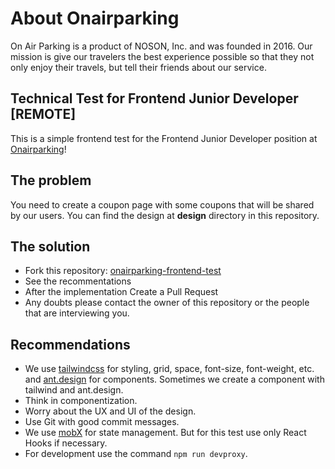 # About Onairparking

On Air Parking is a product of NOSON, Inc. and was founded in 2016. Our mission is give our travelers the best experience possible so that they not only enjoy their travels, but tell their friends about our service.

## Technical Test for Frontend Junior Developer [REMOTE]

This is a simple frontend test for the Frontend Junior Developer position at [Onairparking](https://onairparking.com/)!

## The problem

You need to create a coupon page with some coupons that will be shared by our users. You can find the design at **design** directory in this repository.

## The solution

- Fork this repository: [onairparking-frontend-test](https://github.com/devopsnoson/onairparking-frontend-test)
- See the recommentations
- After the implementation Create a Pull Request
- Any doubts please contact the owner of this repository or the people that are interviewing you.

## Recommendations

- We use [tailwindcss](https://tailwindcss.com) for styling, grid, space, font-size, font-weight, etc. and [ant.design](https://ant.design) for components. Sometimes we create a component with tailwind and ant.design.
- Think in componentization.
- Worry about the UX and UI of the design.
- Use Git with good commit messages.
- We use [mobX](https://mobx.js.org/README.html) for state management. But for this test use only React Hooks if necessary.
- For development use the command `npm run devproxy`.
